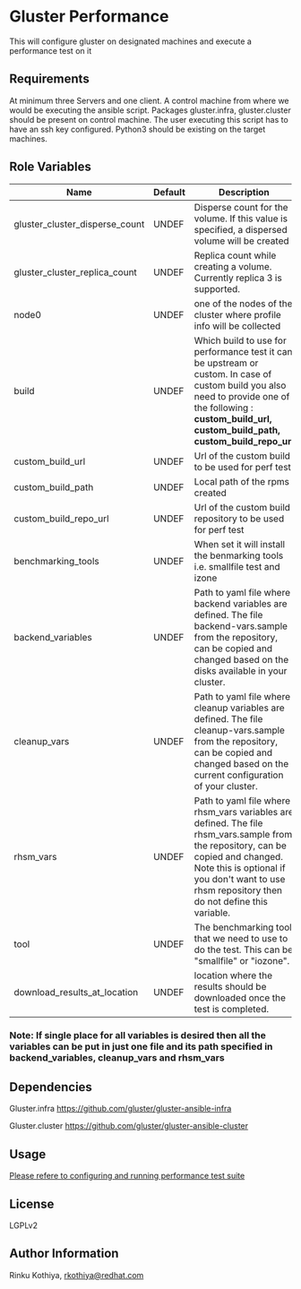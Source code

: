 Gluster Performance
===================

This will configure gluster on designated machines and execute a performance test on it

Requirements
------------

At minimum three Servers and one client. A control machine from where we would be executing the ansible script. Packages gluster.infra, gluster.cluster should be present on control machine. The user executing this script has to have an ssh key configured. Python3 should be existing on the target machines.

Role Variables
--------------

| Name     | Default  | Description |
| -------- | -------- | --------    |
| gluster_cluster_disperse_count     | UNDEF     | Disperse count for the volume. If this value is specified, a dispersed volume will be created |
| gluster_cluster_replica_count     | UNDEF     | Replica count while creating a volume. Currently replica 3 is supported.|
| node0     | UNDEF     | one of the nodes of the cluster where profile info will be collected|
| build     | UNDEF     | Which build to use for performance test it can be upstream or custom. In case of custom build you also need to provide one of the following : **custom_build_url,  custom_build_path, custom_build_repo_url** |
| custom_build_url    | UNDEF     | Url of the custom build to be used for perf test |
| custom_build_path    | UNDEF     | Local path of the rpms created |
| custom_build_repo_url    | UNDEF     | Url of the custom build repository to be used for perf test |
|  benchmarking_tools   | UNDEF     | When set it will install the benmarking tools i.e. smallfile test and izone |
|  backend_variables   | UNDEF     | Path to yaml file where backend variables are defined. The file backend-vars.sample from the repository, can  be copied and changed based on the disks available in your cluster. |
|  cleanup_vars   | UNDEF     | Path to yaml file where cleanup variables are defined. The file cleanup-vars.sample from the repository, can be copied and changed based on the current configuration of your cluster. |
|  rhsm_vars   | UNDEF     | Path to yaml file where rhsm_vars variables are defined. The file rhsm_vars.sample from the repository, can be copied and changed. Note this is optional if you don't want to use rhsm repository then do not define this variable. |
|  tool   | UNDEF     | The benchmarking tool that we need to use to do the test. This can be "smallfile" or "iozone". |
| download_results_at_location  | UNDEF  | location where the results should be downloaded once the test is completed. |

### **Note:** If single place for all variables is desired then all the variables can be put in just one file and its path specified in backend_variables, cleanup_vars and rhsm_vars

Dependencies
------------
Gluster.infra
https://github.com/gluster/gluster-ansible-infra

Gluster.cluster
https://github.com/gluster/gluster-ansible-cluster

Usage
------

[Please refere to configuring and running performance test suite](Executing-Perf-Test.md)

License
-------

LGPLv2

Author Information
------------------

Rinku Kothiya, <rkothiya@redhat.com>
